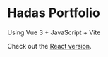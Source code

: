 # Hadas Portfolio

Using Vue 3 + JavaScript + Vite

Check out the [React version](https://github.com/HadasBatMordechai/portfolio-react).
